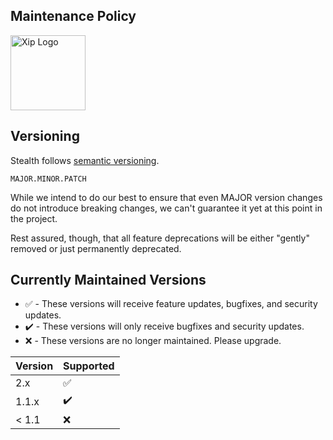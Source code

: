 ## Maintenance Policy

<a href='https://hellostealth.org'><img src='logo.svg' height='120' alt='Xip Logo' aria-label='hellostealth.org' /></a>

## Versioning

Stealth follows [semantic versioning](https://semver.org).

```
MAJOR.MINOR.PATCH
```

While we intend to do our best to ensure that even MAJOR version changes do not introduce breaking changes, we can't guarantee it yet at this point in the project.

Rest assured, though, that all feature deprecations will be either "gently" removed or just permanently deprecated.


## Currently Maintained Versions

* :white_check_mark: - These versions will receive feature updates, bugfixes, and security updates.
* :heavy_check_mark: - These versions will only receive bugfixes and security updates.
* :x: - These versions are no longer maintained. Please upgrade.

| Version | Supported          |
| ------- | ------------------ |
| 2.x     | :white_check_mark: |
| 1.1.x   | :heavy_check_mark: |
| < 1.1   | :x:                |
